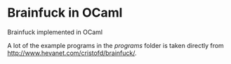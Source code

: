# Brainfuck in OCaml
Brainfuck implemented in OCaml

A lot of the example programs in the *programs* folder is taken directly from http://www.hevanet.com/cristofd/brainfuck/.
